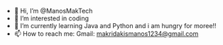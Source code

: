 - 👋 Hi, I’m @ManosMakTech
- 👀 I’m interested in coding 
- 🌱 I’m currently learning Java and Python and i am hungry for moree!!
- 📫 How to reach me: Gmail: makridakismanos1234@gmail.com
